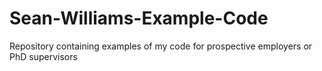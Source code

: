 # Sean-Williams-Example-Code
Repository containing examples of my code for prospective employers or PhD supervisors
